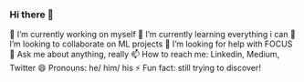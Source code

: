 ### Hi there 👋

🔭 I’m currently working on myself 
🌱 I’m currently learning everything i can 
👯 I’m looking to collaborate on ML projects
🤔 I’m looking for help with FOCUS
💬 Ask me about anything, really 
📫 How to reach me: Linkedin, Medium, Twitter
😄 Pronouns: he/ him/ his 
⚡ Fun fact: still trying to discover! 

